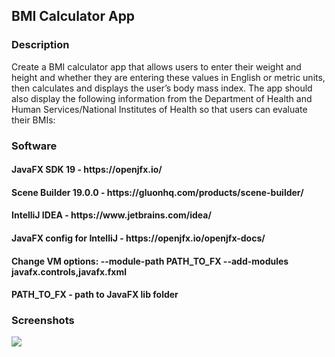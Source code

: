 <h2> BMI Calculator App </h2> 

<h3> Description </h3>
Create a BMI calculator app that allows users to enter their weight and height and whether they are entering these values in English or metric units, then calculates and displays the user’s body mass index. The app should also display the following information from the Department of Health and Human Services/National Institutes of Health so that users can evaluate their BMIs:

<h3> Software </h3>
<h4>JavaFX SDK 19 -  https://openjfx.io/ </h4>
<h4>Scene Builder 19.0.0 - https://gluonhq.com/products/scene-builder/ </h4>
<h4>IntelliJ IDEA - https://www.jetbrains.com/idea/ </h4>
<h4>JavaFX config for IntelliJ - https://openjfx.io/openjfx-docs/ </h4>
<h4>Change VM options: --module-path PATH_TO_FX --add-modules javafx.controls,javafx.fxml</h4>

<h4>PATH_TO_FX - path to JavaFX lib folder </h4>

<h3> Screenshots </h3>

![](Screenshots/Screenshot_1.JPG)



